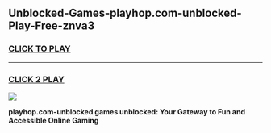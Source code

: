 
## Unblocked-Games-playhop.com-unblocked-Play-Free-znva3
<h3>
<a href="https://premium76.site?title=playhop.com-unblocked&ref=23A">CLICK TO PLAY</a></h3>
<hr>

<h3>
<a href="https://premium76.site?title=playhop.com-unblocked&ref=23A">CLICK 2 PLAY</a>
  
</h3>

<a href="https://premium76.site?title=playhop.com-unblocked&ref=23A"><img src="https://clearcache.store/games.png"></a>


**playhop.com-unblocked games unblocked: Your Gateway to Fun and Accessible Online Gaming**

